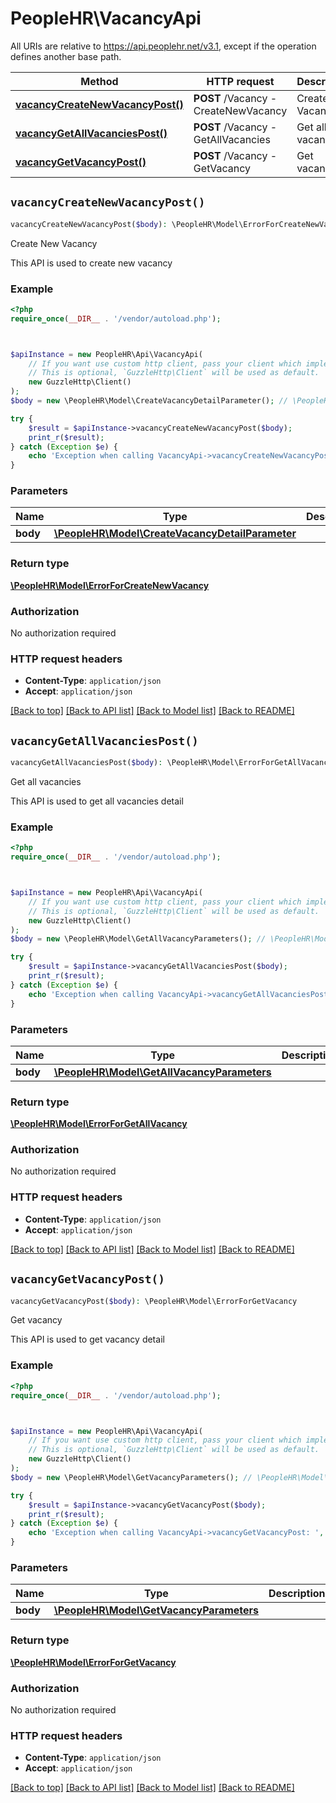 # PeopleHR\VacancyApi

All URIs are relative to https://api.peoplehr.net/v3.1, except if the operation defines another base path.

| Method | HTTP request | Description |
| ------------- | ------------- | ------------- |
| [**vacancyCreateNewVacancyPost()**](VacancyApi.md#vacancyCreateNewVacancyPost) | **POST** /Vacancy  -  CreateNewVacancy | Create New Vacancy |
| [**vacancyGetAllVacanciesPost()**](VacancyApi.md#vacancyGetAllVacanciesPost) | **POST** /Vacancy  -  GetAllVacancies | Get all vacancies |
| [**vacancyGetVacancyPost()**](VacancyApi.md#vacancyGetVacancyPost) | **POST** /Vacancy  -  GetVacancy | Get vacancy |


## `vacancyCreateNewVacancyPost()`

```php
vacancyCreateNewVacancyPost($body): \PeopleHR\Model\ErrorForCreateNewVacancy
```

Create New Vacancy

This API is used to create new vacancy

### Example

```php
<?php
require_once(__DIR__ . '/vendor/autoload.php');



$apiInstance = new PeopleHR\Api\VacancyApi(
    // If you want use custom http client, pass your client which implements `GuzzleHttp\ClientInterface`.
    // This is optional, `GuzzleHttp\Client` will be used as default.
    new GuzzleHttp\Client()
);
$body = new \PeopleHR\Model\CreateVacancyDetailParameter(); // \PeopleHR\Model\CreateVacancyDetailParameter

try {
    $result = $apiInstance->vacancyCreateNewVacancyPost($body);
    print_r($result);
} catch (Exception $e) {
    echo 'Exception when calling VacancyApi->vacancyCreateNewVacancyPost: ', $e->getMessage(), PHP_EOL;
}
```

### Parameters

| Name | Type | Description  | Notes |
| ------------- | ------------- | ------------- | ------------- |
| **body** | [**\PeopleHR\Model\CreateVacancyDetailParameter**](../Model/CreateVacancyDetailParameter.md)|  | |

### Return type

[**\PeopleHR\Model\ErrorForCreateNewVacancy**](../Model/ErrorForCreateNewVacancy.md)

### Authorization

No authorization required

### HTTP request headers

- **Content-Type**: `application/json`
- **Accept**: `application/json`

[[Back to top]](#) [[Back to API list]](../../README.md#endpoints)
[[Back to Model list]](../../README.md#models)
[[Back to README]](../../README.md)

## `vacancyGetAllVacanciesPost()`

```php
vacancyGetAllVacanciesPost($body): \PeopleHR\Model\ErrorForGetAllVacancy
```

Get all vacancies

This API is used to get all vacancies detail

### Example

```php
<?php
require_once(__DIR__ . '/vendor/autoload.php');



$apiInstance = new PeopleHR\Api\VacancyApi(
    // If you want use custom http client, pass your client which implements `GuzzleHttp\ClientInterface`.
    // This is optional, `GuzzleHttp\Client` will be used as default.
    new GuzzleHttp\Client()
);
$body = new \PeopleHR\Model\GetAllVacancyParameters(); // \PeopleHR\Model\GetAllVacancyParameters

try {
    $result = $apiInstance->vacancyGetAllVacanciesPost($body);
    print_r($result);
} catch (Exception $e) {
    echo 'Exception when calling VacancyApi->vacancyGetAllVacanciesPost: ', $e->getMessage(), PHP_EOL;
}
```

### Parameters

| Name | Type | Description  | Notes |
| ------------- | ------------- | ------------- | ------------- |
| **body** | [**\PeopleHR\Model\GetAllVacancyParameters**](../Model/GetAllVacancyParameters.md)|  | |

### Return type

[**\PeopleHR\Model\ErrorForGetAllVacancy**](../Model/ErrorForGetAllVacancy.md)

### Authorization

No authorization required

### HTTP request headers

- **Content-Type**: `application/json`
- **Accept**: `application/json`

[[Back to top]](#) [[Back to API list]](../../README.md#endpoints)
[[Back to Model list]](../../README.md#models)
[[Back to README]](../../README.md)

## `vacancyGetVacancyPost()`

```php
vacancyGetVacancyPost($body): \PeopleHR\Model\ErrorForGetVacancy
```

Get vacancy

This API is used to get vacancy detail

### Example

```php
<?php
require_once(__DIR__ . '/vendor/autoload.php');



$apiInstance = new PeopleHR\Api\VacancyApi(
    // If you want use custom http client, pass your client which implements `GuzzleHttp\ClientInterface`.
    // This is optional, `GuzzleHttp\Client` will be used as default.
    new GuzzleHttp\Client()
);
$body = new \PeopleHR\Model\GetVacancyParameters(); // \PeopleHR\Model\GetVacancyParameters

try {
    $result = $apiInstance->vacancyGetVacancyPost($body);
    print_r($result);
} catch (Exception $e) {
    echo 'Exception when calling VacancyApi->vacancyGetVacancyPost: ', $e->getMessage(), PHP_EOL;
}
```

### Parameters

| Name | Type | Description  | Notes |
| ------------- | ------------- | ------------- | ------------- |
| **body** | [**\PeopleHR\Model\GetVacancyParameters**](../Model/GetVacancyParameters.md)|  | |

### Return type

[**\PeopleHR\Model\ErrorForGetVacancy**](../Model/ErrorForGetVacancy.md)

### Authorization

No authorization required

### HTTP request headers

- **Content-Type**: `application/json`
- **Accept**: `application/json`

[[Back to top]](#) [[Back to API list]](../../README.md#endpoints)
[[Back to Model list]](../../README.md#models)
[[Back to README]](../../README.md)
